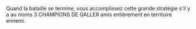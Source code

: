 Quand la bataille se termine, vous accomplissez cette
grande stratégie s'il y a au moins 3 CHAMPIONS DE GALLER
amis entièrement en territoire ennemi.

